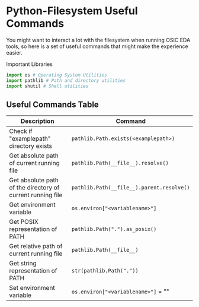 # Python-Filesystem Useful Commands

You might want to interact a lot with the filesystem when running OSIC EDA tools, so here is a set of useful commands that might make the experience easier.

Important Libraries
```python
import os # Operating System Utilities
import pathlib # Path and directory utilities
import shutil # Shell utilities
```

## Useful Commands Table

| Description                                                | Command                                       |
|------------------------------------------------------------|-----------------------------------------------|
| Check if "examplepath" directory exists                    | `pathlib.Path.exists(<examplepath>)`          |
| Get absolute path of current running file                  | `pathlib.Path(__file__).resolve()`            |
| Get absolute path of the directory of current running file | `pathlib.Path(__file__).parent.resolve()`     |
| Get environment variable                                   | `os.environ["<variablename>"]`                |
| Get POSIX representation of PATH                           | `pathlib.Path(".").as_posix()`                |
| Get relative path of current running file                  | `pathlib.Path(__file__)`                      |
| Get string representation of PATH                          | `str(pathlib.Path("."))`                      |
| Set environment variable                                   | `os.environ["<variablename>"]` = "<newvalue>" |

